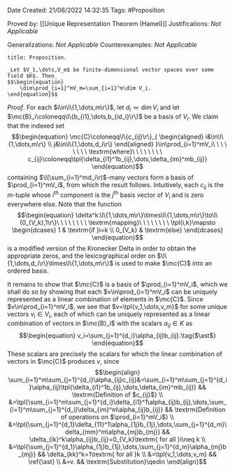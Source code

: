 <div class="topSpace"></div>

Date Created: 21/06/2022 14:32:35
Tags: #Proposition

Proved by: [[Unique Representation Theorem (Hamel)]]
Justifications: _Not Applicable_

Generalizations: _Not Applicable_
Counterexamples: _Not Applicable_

``` ad-Proposition
title: Proposition.

_Let $V_1,\dots,V_m$ be finite-dimensional vector spaces over some field $K$. Then_
$$\begin{equation}
    \dim\prod_{i=1}^mV_m=\sum_{i=1}^m\dim V_i.
\end{equation}$$

```

_Proof_. For each $i\in\l\{1,\dots,m\r\}$, let $d_i\coloneqq\dim V_i$ and let $\mc{B}_i\coloneqq\l\{b_{i1},\dots,b_{id_i}\r\}$ be a basis of $V_i$. We claim that the indexed set
$$\begin{equation}
    \mc{C}\coloneqq\l\{c_{ij}\r\}_{
    \begin{aligned}
        i&\in\l\{1,\dots,m\r\} \\
        j&\in\l\{1,\dots,d_i\r\}
    \end{aligned}
    }\in\prod_{i=1}^mV_i\ \ \ \ \ \ \ \ \textrm{where}\ \ \ \ \ \ \ \ 
    c_{ij}\coloneqq\tpl{\delta_{i1}^1b_{ij},\dots,\delta_{im}^mb_{ij}}
\end{equation}$$
containing $\l(\sum_{i=1}^md_i\r)$-many vectors form a basis of $\prod_{i=1}^mV_i$, from which the result follows. Intuitively, each $c_{ij}$ is the $m$-tuple whose $i^\textrm{th}$ component is the $j^\textrm{th}$ basis vector of $V_i$ and is zero everywhere else. Note that the function
$$\begin{equation}
    \delta^k:\l\{1,\dots,m\r\}\times\l\{1,\dots,m\r\}\to\l\{0_{V_k},1\r\}\ \ \ \ \ \ \ \ \textrm{mapping}\ \ \ \ \ \ \ \ 
    \tpl{i,k}\mapsto
        \begin{dcases}
            1 & \textrm{if }i=k \\
            0_{V_k} & \textrm{else}
        \end{dcases}
\end{equation}$$
is a modified version of the Kronecker Delta in order to obtain the appropriate zeros, and the lexicographical order on $\l\{1,\dots,d_i\r\}\times\l\{1,\dots,m\r\}$ is used to make $\mc{C}$ into an ordered basis.

It remains to show that $\mc{C}$ is a basis of $\prod_{i=1}^mV_i$, which we shall do so by showing that each $v\in\prod_{i=1}^mV_i$ can be uniquely represented as a linear combination of elements in $\mc{C}$. Since $v\in\prod_{i=1}^mV_i$, we see that $v=\tpl{v_1,\dots,v_m}$ for some unique vectors $v_i\in V_i$, each of which can be uniquely represented as a linear combination of vectors in $\mc{B}_i$ with the scalars $\alpha_{ij}\in K$ as
$$\begin{equation}
    v_i=\sum_{j=1}^{d_i}\alpha_{ij}b_{ij}.\tag{$\ast$}
\end{equation}$$
These scalars are precisely the scalars for which the linear combination of vectors in $\mc{C}$ produces $v$, since
$$\begin{align}
    \sum_{i=1}^m\sum_{j=1}^{d_i}\alpha_{ij}c_{ij}&=\sum_{i=1}^m\sum_{j=1}^{d_i}\alpha_{ij}\tpl{\delta_{i1}^1b_{ij},\dots,\delta_{im}^mb_{ij}} && \textrm{Definition of $c_{ij}$} \\
    &=\tpl{\sum_{i=1}^m\sum_{j=1}^{d_i}\delta_{i1}^1\alpha_{ij}b_{ij},\dots,\sum_{i=1}^m\sum_{j=1}^{d_i}\delta_{im}^m\alpha_{ij}b_{ij}} && \textrm{Definition of operations on $\prod_{i=1}^mV_i$} \\
    &=\tpl{\sum_{j=1}^{d_1}\delta_{11}^1\alpha_{1j}b_{1j},\dots,\sum_{j=1}^{d_m}\delta_{mm}^m\alpha_{mj}b_{mj}} && \delta_{ik}^k\alpha_{ij}b_{ij}=0_{V_k}\textrm{ for all }i\neq k \\
    &=\tpl{\sum_{j=1}^{d_1}\alpha_{1j}b_{1j},\dots,\sum_{j=1}^{d_m}\alpha_{mj}b_{mj}} && \delta_{kk}^k=1\textrm{ for all }k \\
    &=\tpl{v_1,\dots,v_m} && \ref{\ast} \\
    &=v. && \textrm{Substitution}\qedin
\end{align}$$
